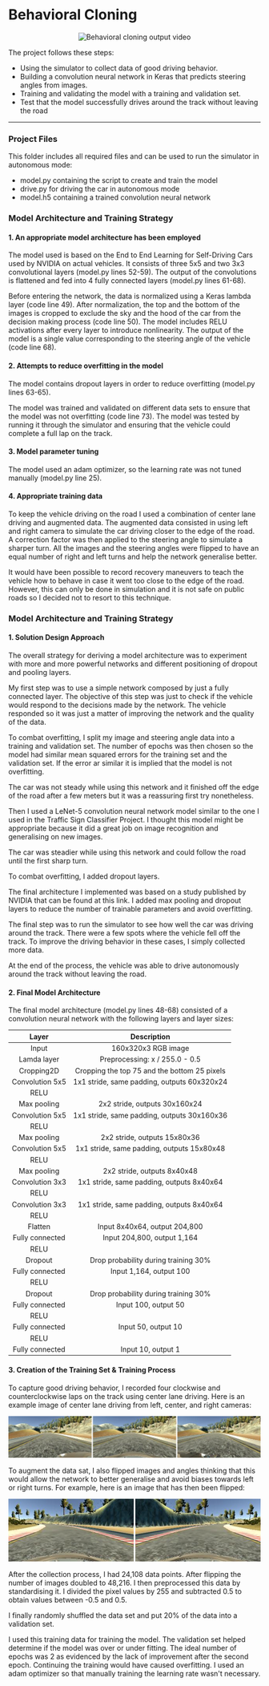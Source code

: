 # **Behavioral Cloning** 

<div align="center">
  <img src="Assets/OutputVideo.gif" alt="Behavioral cloning output video">
</div>

The project follows these steps:
* Using the simulator to collect data of good driving behavior.
* Building a convolution neural network in Keras that predicts steering angles from images.
* Training and validating the model with a training and validation set.
* Test that the model successfully drives around the track without leaving the road

---

### Project Files

This folder includes all required files and can be used to run the simulator in autonomous mode:
* model.py containing the script to create and train the model
* drive.py for driving the car in autonomous mode
* model.h5 containing a trained convolution neural network 

### Model Architecture and Training Strategy

#### 1. An appropriate model architecture has been employed

The model used is based on the End to End Learning for Self-Driving Cars used by NVIDIA on actual vehicles. It consists of three 5x5 and two 3x3 convolutional layers (model.py lines 52-59). The output of the convolutions is flattened and fed into 4 fully connected layers (model.py lines 61-68). 

Before entering the network, the data is normalized using a Keras lambda layer (code line 49). After normalization, the top and the bottom of the images is cropped to exclude the sky and the hood of the car from the decision making process (code line 50). The model includes RELU activations after every layer to introduce nonlinearity. The output of the model is a single value corresponding to the steering angle of the vehicle (code line 68).

#### 2. Attempts to reduce overfitting in the model

The model contains dropout layers in order to reduce overfitting (model.py lines 63-65). 

The model was trained and validated on different data sets to ensure that the model was not overfitting (code line 73). The model was tested by running it through the simulator and ensuring that the vehicle could complete a full lap on the track.

#### 3. Model parameter tuning

The model used an adam optimizer, so the learning rate was not tuned manually (model.py line 25).

#### 4. Appropriate training data

To keep the vehicle driving on the road I used a combination of center lane driving and augmented data. The augmented data consisted in using left and right camera to simulate the car driving closer to the edge of the road. A correction factor was then applied to the steering angle to simulate a sharper turn. All the images and the steering angles were flipped to have an equal number of right and left turns and help the network generalise better.

It would have been possible to record recovery maneuvers to teach the vehicle how to behave in case it went too close to the edge of the road. However, this can only be done in simulation and it is not safe on public roads so I decided not to resort to this technique.

### Model Architecture and Training Strategy

#### 1. Solution Design Approach

The overall strategy for deriving a model architecture was to experiment with more and more powerful networks and different positioning of dropout and pooling layers.

My first step was to use a simple network composed by just a fully connected layer. The objective of this step was just to check if the vehicle would respond to the decisions made by the network. The vehicle responded so it was just a matter of improving the network and the quality of the data.

To combat overfitting, I split my image and steering angle data into a training and validation set. The number of epochs was then chosen so the model had similar mean squared errors for the training set and the validation set. If the error ar similar it is implied that the model is not overfitting. 

The car was not steady while using this network and it finished off the edge of the road after a few meters but it was a reassuring first try nonetheless.

Then I used a LeNet-5 convolution neural network model similar to the one I used in the Traffic Sign Classifier Project. I thought this model might be appropriate because it did a great job on image recognition and generalising on new images. 

The car was steadier while using this network and could follow the road until the first sharp turn.

To combat overfitting, I added dropout layers.

The final architecture I implemented was based on a study published by NVIDIA that can be found at this link. I added max pooling and dropout layers to reduce the number of trainable parameters and avoid overfitting.

The final step was to run the simulator to see how well the car was driving around the track. There were a few spots where the vehicle fell off the track. To improve the driving behavior in these cases, I simply collected more data.

At the end of the process, the vehicle was able to drive autonomously around the track without leaving the road.

#### 2. Final Model Architecture

The final model architecture (model.py lines 48-68) consisted of a convolution neural network with the following layers and layer sizes:

 Layer         		    | Description   	        					| 
|:---------------------:|:---------------------------------------------:| 
| Input         		| 160x320x3 RGB image   						| 
| Lamda layer      		| Preprocessing: x / 255.0 - 0.5				| 
| Cropping2D      		| Cropping the top 75 and the bottom 25 pixels  | 
| Convolution 5x5     	| 1x1 stride, same padding, outputs 60x320x24 	|
| RELU					|												|
| Max pooling	      	| 2x2 stride,  outputs 30x160x24 				|
| Convolution 5x5	    | 1x1 stride, same padding, outputs 30x160x36   |
| RELU					|												|
| Max pooling	      	| 2x2 stride,  outputs 15x80x36 			    |
| Convolution 5x5	    | 1x1 stride, same padding, outputs 15x80x48    |
| RELU					|												|
| Max pooling	      	| 2x2 stride,  outputs 8x40x48 				    |
| Convolution 3x3	    | 1x1 stride, same padding, outputs 8x40x64     |
| RELU					|												|
| Convolution 3x3	    | 1x1 stride, same padding, outputs 8x40x64     |
| RELU					|												|
| Flatten   	      	| Input 8x40x64, output 204,800   				    |
| Fully connected		| Input 204,800, output 1,164 						|
| RELU					|												|
| Dropout   	      	| Drop probability during training 30%		    |
| Fully connected		| Input 1,164, output 100   						|
| RELU					|												|
| Dropout   	      	| Drop probability during training 30%		    |
| Fully connected		| Input 100, output 50   						|
| RELU					|												|
| Fully connected		| Input 50, output 10   						|
| RELU					|												|
| Fully connected		| Input 10, output 1   					    |

#### 3. Creation of the Training Set & Training Process

To capture good driving behavior, I recorded four clockwise and counterclockwise laps on the track using center lane driving. Here is an example image of center lane driving from left, center, and right cameras:

![alt text](Assets/Center.png)

To augment the data sat, I also flipped images and angles thinking that this would allow the network to better generalise and avoid biases towards left or right turns. For example, here is an image that has then been flipped:

![alt text](Assets/Flip.png)


After the collection process, I had 24,108 data points. After flipping the number of images doubled to 48,216. I then preprocessed this data by standardising it. I divided the pixel values by 255 and subtracted 0.5 to obtain values between -0.5 and 0.5.

I finally randomly shuffled the data set and put 20% of the data into a validation set. 

I used this training data for training the model. The validation set helped determine if the model was over or under fitting. The ideal number of epochs was 2 as evidenced by the lack of improvement after the second epoch. Continuing the training would have caused overfitting. I used an adam optimizer so that manually training the learning rate wasn't necessary.
